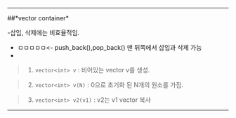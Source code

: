<hr/>
##*vector container*

  -삽입, 삭제에는 비효율적임.
  
  - ㅁㅁㅁㅁㅁ<- push_back(),pop_back() 맨 뒤쪽에서 삽입과 삭제 가능
  - 
 >1. ```vector<int> v``` : 비어있는 vector v를 생성.
  
 >2. ```vector<int> v(N)``` : 0으로 초기화 된 N개의 원소를 가짐.
  
 >3. ```vector<int> v2(v1)``` : v2는 v1 vector 복사
<hr/>
